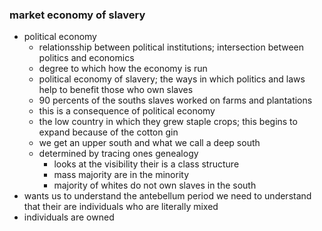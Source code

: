 ### market economy of slavery
- political economy
	- relationsship between political institutions; intersection between politics and economics
	- degree to which how the economy is run
	- political economy of slavery; the ways in which politics and laws help to benefit those who own slaves
	 - 90 percents of the souths slaves worked on farms and plantations
	- this is a consequence of political economy 	
	- the low country in which they grew staple crops;
	this begins to expand because of the cotton gin
	- we get an upper south and what we call a deep south
	- determined by tracing ones genealogy
		- looks at the visibility
		their is a class structure
		- mass majority are in the minority
		- majority of whites do not own slaves in the south
- wants us to understand the antebellum period we need to understand that their are individuals who are literally mixed
- individuals are owned
